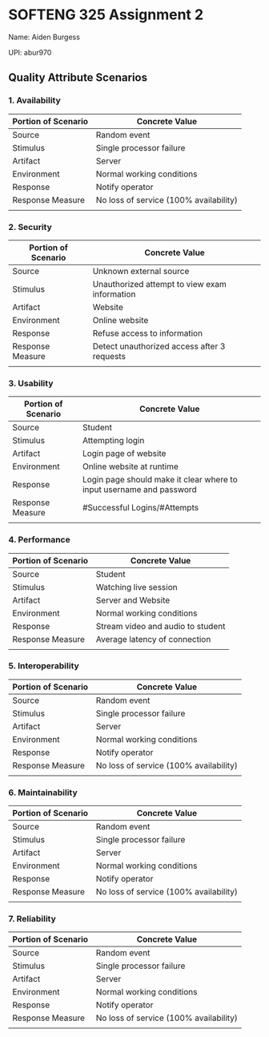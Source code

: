 # SOFTENG 325 Assignment 2

Name: Aiden Burgess

UPI: abur970

## Quality Attribute Scenarios

### 1. Availability

| Portion of Scenario | Concrete Value                         |
| ------------------- | -------------------------------------- |
| Source              | Random event                           |
| Stimulus            | Single processor failure               |
| Artifact            | Server                                 |
| Environment         | Normal working conditions              |
| Response            | Notify operator                        |
| Response Measure    | No loss of service (100% availability) |
|                     |                                        |



### 2. Security

| Portion of Scenario | Concrete Value                                |
| ------------------- | --------------------------------------------- |
| Source              | Unknown external source                       |
| Stimulus            | Unauthorized attempt to view exam information |
| Artifact            | Website                                       |
| Environment         | Online website                                |
| Response            | Refuse access to information                  |
| Response Measure    | Detect unauthorized access after 3 requests   |
|                     |                                               |

### 3. Usability

| Portion of Scenario | Concrete Value                                               |
| ------------------- | ------------------------------------------------------------ |
| Source              | Student                                                      |
| Stimulus            | Attempting login                                             |
| Artifact            | Login page of website                                        |
| Environment         | Online website at runtime                                    |
| Response            | Login page should make it clear where to input username and password |
| Response Measure    | #Successful Logins/#Attempts                                 |
|                     |                                                              |

### 4. Performance

| Portion of Scenario | Concrete Value                    |
| ------------------- | --------------------------------- |
| Source              | Student                           |
| Stimulus            | Watching live session             |
| Artifact            | Server and Website                |
| Environment         | Normal working conditions         |
| Response            | Stream video and audio to student |
| Response Measure    | Average latency of connection     |
|                     |                                   |

### 5. Interoperability

| Portion of Scenario | Concrete Value                         |
| ------------------- | -------------------------------------- |
| Source              | Random event                           |
| Stimulus            | Single processor failure               |
| Artifact            | Server                                 |
| Environment         | Normal working conditions              |
| Response            | Notify operator                        |
| Response Measure    | No loss of service (100% availability) |
|                     |                                        |

### 6. Maintainability

| Portion of Scenario | Concrete Value                         |
| ------------------- | -------------------------------------- |
| Source              | Random event                           |
| Stimulus            | Single processor failure               |
| Artifact            | Server                                 |
| Environment         | Normal working conditions              |
| Response            | Notify operator                        |
| Response Measure    | No loss of service (100% availability) |
|                     |                                        |

### 7. Reliability

| Portion of Scenario | Concrete Value                         |
| ------------------- | -------------------------------------- |
| Source              | Random event                           |
| Stimulus            | Single processor failure               |
| Artifact            | Server                                 |
| Environment         | Normal working conditions              |
| Response            | Notify operator                        |
| Response Measure    | No loss of service (100% availability) |
|                     |                                        |